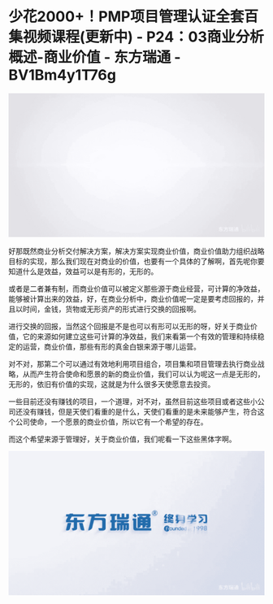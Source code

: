 # 少花2000+！PMP项目管理认证全套百集视频课程(更新中) - P24：03商业分析概述-商业价值 - 东方瑞通 - BV1Bm4y1T76g

![](img/0c1b293c4890e64a2365ffa9bc24b52e_0.png)

好那既然商业分析交付解决方案，解决方案实现商业价值，商业价值助力组织战略目标的实现，那么我们现在对商业的价值，也要有一个具体的了解啊，首先呢你要知道什么是效益，效益可以是有形的，无形的。

或者是二者兼有制，而商业价值可以被定义那些源于商业经营，可计算的净效益，能够被计算出来的效益，好，在商业分析中，商业价值呢一定是要考虑回报的，并且以时间，金钱，货物或无形资产的形式进行交换的回报啊。

进行交换的回报，当然这个回报是不是也可以有形可以无形的呀，好关于商业价值，它的来源如何建立这些可计算的净效益，我们来看第一个有效的管理和持续稳定的运营，商业价值，那些有形的真金白银来源于哪儿运营。

对不对，那第二个可以通过有效地利用项目组合，项目集和项目管理去执行商业战略，从而产生符合使命和愿景的新的商业价值，我们可以认为呢这一点是无形的，无形的，依旧有价值的实现，这就是为什么很多天使愿意去投资。

一些目前还没有赚钱的项目，一个道理，对不对，虽然目前这些项目或者这些小公司还没有赚钱，但是天使们看重的是什么，天使们看重的是未来能够产生，符合这个公司使命，一个愿景的商业价值，所以它有一个希望的存在。

而这个希望来源于管理好，关于商业价值，我们呢看一下这些黑体字啊。

![](img/0c1b293c4890e64a2365ffa9bc24b52e_2.png)